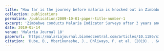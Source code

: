 ```yaml
---
title: "How far is the journey before malaria is knocked out in Zimbabwe: Results of the malaria indicator survey 2016"
collection: publications
permalink: /publication/2009-10-01-paper-title-number-1
excerpt: 'Zimbabwe conducts Malaria Indicator Surveys after 3 years and Demographic and Health Surveys to track the impact of malaria interventions. The last one to be conducted was in 2016 and had set an aim aimed to collect data to track malaria indicators as well as to save as the baseline source for the Malaria Strategic Plan (2016–2020). The results indicated that some progress has been made in malaria control although there is still subsequent low malaria risk perception that comes with the reduced prevalence. It has been shown that there is low use of interventions shown by the low use of LLINs by vulnerable groups like pregnant women and children under five.'
date: 2019-05-14
venue: 'Malaria Journal 18'
paperurl: 'https://malariajournal.biomedcentral.com/articles/10.1186/s12936-019-2801-3'
citation: 'Dube, B., Mberikunashe, J., Dhliwayo, P. et al. (2019). . &quot;How far is the journey before malaria is knocked out in Zimbabwe: results of the malaria indicator survey 2016. Malar J 18, 171 (2019).&quot; <i>Malaria Journal 18</i>. 1(1).'
---
```

